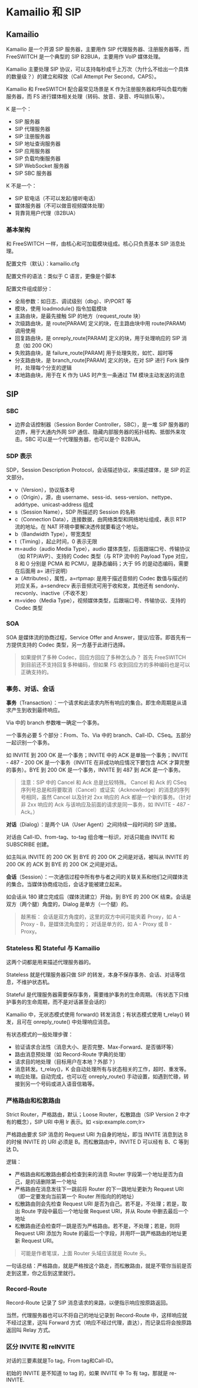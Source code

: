 # Kamailio 和 SIP

## Kamailio

Kamailio 是一个开源 SIP 服务器，主要用作 SIP 代理服务器、注册服务器等，而 FreeSWITCH 是一个典型的 SIP B2BUA，主要用作 VoIP 媒体处理。

Kamailio 主要处理 SIP 协议，可以支持每秒成千上万次（为什么不给出一个具体的数量级？）的建立和释放（Call Attempt Per Second，CAPS）。

Kamailio 和 FreeSWITCH 配合最常见场景是 K 作为注册服务器和呼叫负载均衡服务器，而 FS 进行媒体相关处理（转码、放音、录音、呼叫排队等）。

K 是一个：

- SIP 服务器
- SIP 代理服务器
- SIP 注册服务器
- SIP 地址查询服务器
- SIP 应用服务器
- SIP 负载均衡服务器
- SIP WebSocket 服务器
- SIP SBC 服务器

K 不是一个：

- SIP 软电话（不可以发起/接听电话）
- 媒体服务器（不可以做音视频媒体处理）
- 背靠背用户代理（B2BUA）

### 基本架构

和 FreeSWITCH 一样，由核心和可加载模块组成。核心只负责基本 SIP 消息处理。

配置文件（默认）：kamailio.cfg

配置文件的语法：类似于 C 语言，更像是个脚本

配置文件组成部分：
- 全局参数：如日志、调试级别（dbg）、IP/PORT 等
- 模块，使用 loadmodule() 指令加载模块
- 主路由块，是最先接触 SIP 的地方（request_route 块）
- 次级路由块，是 route[PARAM] 定义的块，在主路由块中用 route(PARAM) 调用使用
- 回复路由块，是 onreply_route[PARAM] 定义的块，用于处理响应的 SIP 消息（如 200 OK）
- 失败路由块，是 failure_route[PARAM] 用于处理失败，如忙、超时等
- 分支路由块，是 branch_route[PARAM] 定义的块，在对 SIP 进行 Fork 操作时，处理每个分支的逻辑
- 本地路由块，用于在 K 作为 UAS 时产生一条通过 TM 模块主动发送的消息

## SIP

### SBC

- 边界会话控制器（Session Border Controller，SBC），是一堆 SIP 服务器的边界，用于大通内外网 SIP 通信、隐藏内部服务器的拓扑结构、抵御外来攻击。SBC 可以是一个代理服务器，也可以是个 B2BUA。

### SDP 表示

SDP，Session Description Protocol，会话描述协议，来描述媒体，是 SIP 的正文部分。

- v（Version），协议版本号
- o（Origin），源，由 username、sess-id、sess-version、nettype、addrtype、unicast-address 组成
- s（Session Name），SDP 所描述的 Session 的名称
- c（Connection Data），连接数据，由网络类型和网络地址组成，表示 RTP 流的地址。在 NAT 环境中要解决透传就要看这个地址。
- b（Bandwidth Type），带宽类型
- t（Timing），起止时间，0 表示无限
- m=audio（audio Media Type），audio 媒体类型，后面跟端口号、传输协议（如 RTP/AVP）、支持的 Codec 类型（与 RTP 流中的 Payload Type 对应，8 和 0 分别是 PCMA 和 PCMU，是静态编码；大于 95 的是动态编码，需要在后面用 a= 进行说明）
- a（Attributes），属性，a=rtpmap: 是用于描述音频的 Codec 数值与描述的对应关系，a=sendrecv 表示音频流可用于收和发，其他还有 sendonly、recvonly、inactive（不收不发）
- m=video（Media Type），视频媒体类型，后跟端口号、传输协议、支持的 Codec 类型

### SOA

SOA 是媒体流的协商过程，Service Offer and Answer，提议/应答。即首先有一方提供支持的 Codec 类型，另一方基于此进行选择。

> 如果提供了多种 Codec，回应方回应了多种怎么办？
> 首先 FreeSWITCH 到目前还不支持回复多种编码，但如果 FS 收到回应方的多种编码也是可以正确支持的。

### 事务、对话、会话

**事务**（Transaction）：一个请求和此请求内所有响应的集合。即生命周期是从请求产生到收到最终响应。

Via 中的 branch 参数唯一确定一个事务。

一个事务必要 5 个部分：From、To、Via 中的 branch、Call-ID、CSeq。五部分一起识别一个事务。

如 INVITE 到 200 OK 是一个事务；INVITE 中的 ACK 是单独一个事务；INVITE - 487 - 200 OK 是一个事务（INVITE 在非成功响应情况下要包含 ACK 才算完整的事务）。BYE 到 200 OK 是一个事务，INVITE 到 487 到 ACK 是一个事务。

> 注意：SIP 中的 Cancel 和 Ack 总是比较特殊。
> Cancel 和 Ack 的 CSeq 序列号总是和将要取消（Cancel）或证实（Acknowledge）的消息的序列号相同，虽然 Cancel 以及针对 2xx 响应的 Ack 都是一个新的事务。（针对非 2xx 响应的 Ack 与该响应及前面的请求是同一事务，如 INVITE - 487 - Ack。）

**对话**（Dialog）：是两个 UA（User Agent）之间持续一段时间的 SIP 连接。

对话由 Call-ID、from-tag、to-tag 组合唯一标识，对话只能由 INVITE 和 SUBSCRIBE 创建。

如主叫从 INVITE 的 200 OK 到 BYE 的 200 OK 之间是对话，被叫从 INVITE 的 200 OK 的 ACK 到 BYE 的 200 OK 之间是对话。

**会话**（Session）：一次通信过程中所有参与者之间的关联关系和他们之间媒体流的集合。当媒体协商成功后，会话才能被建立起来。

如会话从 180 建立完成后（媒体流建立）开始，到 BYE 的 200 OK 结束。会话是双方（两个腿）角度的，Dialog 是单方（一个腿）的。

> 敲黑板：
> 会话是双方角度的，这里的双方中间可能夹着 Proxy，如 A - Proxy - B，是媒体流角度的；
> 对话是单方的，如 A - Proxy 或 B - Proxy。

### Stateless 和 Stateful 与 Kamailio

这两个词都是用来描述代理服务器的。

Stateless 就是代理服务器只做 SIP 的转发，本身不保存事务、会话、对话等信息，不维护状态机。

Stateful 是代理服务器需要保存事务，需要维护事务的生命周期。（有状态下只维护事务的生命周期，而不是对话甚至会话的）

Kamailio 中，无状态模式使用 forward() 转发消息；有状态模式使用 t_relay() 转发，且可在 onreply_route() 中处理响应消息。

有状态模式的一般处理步骤：
- 验证请求合法性（消息大小、是否完整、Max-Forward、是否循环等）
- 路由消息预处理（如 Record-Route 字典的处理）
- 请求目的地处理（目标用户在本地？外部？）
- 消息转发。t_relay()，K 会自动处理所有与状态相关的工作，超时、重发等。
- 响应处理。自动完成，也可以在 onreply_route() 手动设置，如遇到忙碌，转接到另一个号码或进入语音信箱等。

### 严格路由和松散路由

Strict Router，严格路由，默认；Loose Router，松散路由（SIP Version 2 中才有的概念），SIP URI 中用 lr 表示。如 \<sip:example.com;lr\>

严格路由要求 SIP 消息的 Request URI 为自身的地址，即当 INVITE 消息到达 B 的时候 INVITE 的 URI 必须是 B。而松散路由中，INVITE D 可以经有 B、C 等到达 D。

逻辑：
- 严格路由和松散路由都会检查到来的消息 Router 字段第一个地址是否为自己，是的话删除第一个地址
- 严格路由在消息发往下一跳前将 Router 的下一跳地址更新为 Request URI（即一定要发向当前第一个 Router 所指向的的地址）
- 松散路由则会先检查 Request URI 是否为自己。若不是，不处理；若是，取出 Route 字段中最后一个地址做 Request URI，并从 Route 中删去最后一个地址
- 松散路由还会检查吓一跳是否为严格路由。若不是，不处理；若是，则将 Request URI 添加为 Route 的最后一个字段，并用吓一跳严格路由的地址更新 Request URI。

> 可能是作者笔误，上面 Router 头域应该就是 Route 头。

一句话总结：严格路由，就是严格按这个路走，而松散路由，就是不管你当前是否走到这里，你之后到这里就行。

### Record-Route

Record-Route 记录了 SIP 消息请求的来路，以便指示响应按原路返回。

当然，代理服务器也可以不将自己的地址记录到 Record-Route 中，这样响应就不经过这里，这叫 Forward 方式（响应不经过代理，直达），而记录后将会按原路返回叫 Relay 方式。

### 区分 INVITE 和 reINVITE

对话的三要素就是To tag，From tag和Call-ID。

初始的 INVITE 是不知道 to tag 的，如果 INVITE 中 To 有 tag，那就是 re-INVITE.
